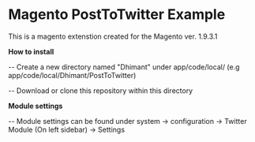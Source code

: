 # Magento PostToTwitter Example

This is a magento extenstion created for the Magento ver. 1.9.3.1



**How to install** 

-- Create a new directory named "Dhimant" under app/code/local/    (e.g app/code/local/Dhimant/PostToTwitter) 

-- Download or clone this repository within this directory


**Module settings** 

-- Module settings can be found under system -> configuration -> Twitter Module (On left sidebar) -> Settings